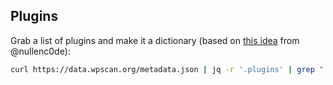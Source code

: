 ## Plugins

Grab a list of plugins and make it a dictionary (based on [this idea](https://twitter.com/nullenc0de/status/1319667713179004928) from @nullenc0de):
```bash
curl https://data.wpscan.org/metadata.json | jq -r '.plugins' | grep ": {" | cut -d "\"" -f2 | while read word; do echo wp-content/plugins/$word/readme.txt; done > wordpress_dict.txt
```

